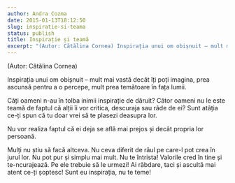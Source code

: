 ```yaml
---
author: Andra Cozma
date: 2015-01-13T18:12:50
slug: inspiratie-si-teama
status: publish
title: Inspirație și teamă
excerpt: "(Autor: Cătălina Cornea) Inspirația unui om obișnuit – mult mai vastă decât îți poți imagina, prea ascunsă pentru a o  "
---
```

(Autor: Cătălina Cornea)

Inspirația unui om obișnuit – mult mai vastă decât îți poți imagina, prea ascunsă pentru a o percepe, mult prea temătoare în fața lumii.

Câți oameni n-au în tolba inimii inspirație de dăruit? Câtor oameni nu le este teamă de faptul că alții îi vor critica, descuraja sau râde de ei? Sunt atâția ce-ți spun că tu doar vrei să te plasezi deasupra lor.

Nu vor realiza faptul că ei deja se află mai prejos și decât propria lor persoană.

Mulți nu știu să facă altceva. Nu ceva diferit de răul pe care-l pot crea în jurul lor. Nu pot pur și simplu mai mult. Nu te întrista! Valorile cred în tine și te-ncurajează. Pe ele trebuie să le urmezi! Ai răbdare, taci și ascultă mai atent ce-ți șoptesc! Sunt eu inspirația, nu te teme!
    